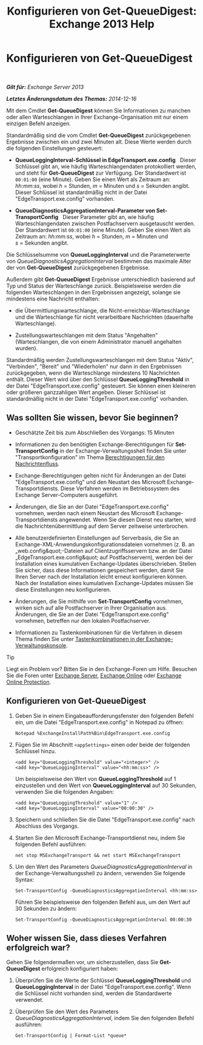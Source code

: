 ﻿---
title: 'Konfigurieren von Get-QueueDigest: Exchange 2013 Help'
TOCTitle: Konfigurieren von Get-QueueDigest
ms:assetid: f730c520-4ba5-4a15-8846-132bff500bb8
ms:mtpsurl: https://technet.microsoft.com/de-de/library/Dn505733(v=EXCHG.150)
ms:contentKeyID: 59634176
ms.date: 05/22/2018
mtps_version: v=EXCHG.150
ms.translationtype: MT
---

# Konfigurieren von Get-QueueDigest

 

_**Gilt für:** Exchange Server 2013_

_**Letztes Änderungsdatum des Themas:** 2014-12-16_

Mit dem Cmdlet **Get-QueueDigest** können Sie Informationen zu manchen oder allen Warteschlangen in Ihrer Exchange-Organisation mit nur einem einzigen Befehl anzeigen.

Standardmäßig sind die vom Cmdlet **Get-QueueDigest** zurückgegebenen Ergebnisse zwischen ein und zwei Minuten alt. Diese Werte werden durch die folgenden Einstellungen gesteuert:

  - **QueueLoggingInterval-Schlüssel in EdgeTransport.exe.config**   Dieser Schlüssel gibt an, wie häufig Warteschlangendaten protokolliert werden, und steht für **Get-QueueDigest** zur Verfügung. Der Standardwert ist `00:01:00` (eine Minute). Geben Sie einen Wert als Zeitraum an: *hh:mm:ss*, wobei *h* = Stunden, *m* = Minuten und *s* = Sekunden angibt. Dieser Schlüssel ist standardmäßig nicht in der Datei "EdgeTransport.exe.config" vorhanden.

  - **QueueDiagnosticsAggregationInterval-Parameter von Set-TransportConfig**   Dieser Parameter gibt an, wie häufig Warteschlangendaten zwischen Postfachservern ausgetauscht werden. Der Standardwert ist `00:01:00` (eine Minute). Geben Sie einen Wert als Zeitraum an: *hh:mm:ss*, wobei *h* = Stunden, *m* = Minuten und *s* = Sekunden angibt.

Die Schlüsselsumme von **QueueLoggingInterval** und die Parameterwerte von *QueueDiagnosticsAggregationInterval* bestimmen das maximale Alter der von **Get-QueueDigest** zurückgegebenen Ergebnisse.

Außerdem gibt **Get-QueueDigest** Ergebnisse unterschiedlich basierend auf Typ und Status der Warteschlange zurück. Beispielsweise werden die folgenden Warteschlangen in den Ergebnissen angezeigt, solange sie mindestens eine Nachricht enthalten:

  - die Übermittlungswarteschlange, die Nicht-erreichbar-Warteschlange und die Warteschlange für nicht verarbeitbare Nachrichten (dauerhafte Warteschlange).

  - Zustellungswarteschlangen mit dem Status "Angehalten" (Warteschlangen, die von einem Administrator manuell angehalten wurden).

Standardmäßig werden Zustellungswarteschlangen mit dem Status "Aktiv", "Verbinden", "Bereit" und "Wiederholen" nur dann in den Ergebnissen zurückgegeben, wenn die Warteschlange mindestens 10 Nachrichten enthält. Dieser Wert wird über den Schlüssel **QueueLoggingThreshold** in der Datei "EdgeTransport.exe.config" gesteuert. Sie können einen kleineren oder größeren ganzzahligen Wert angeben. Dieser Schlüssel ist standardmäßig nicht in der Datei "EdgeTransport.exe.config" vorhanden.

## Was sollten Sie wissen, bevor Sie beginnen?

  - Geschätzte Zeit bis zum Abschließen des Vorgangs: 15 Minuten

  - Informationen zu den benötigten Exchange-Berechtigungen für **Set-TransportConfig** in der Exchange-Verwaltungsshell finden Sie unter "Transportkonfiguration" im Thema [Berechtigungen für den Nachrichtenfluss](mail-flow-permissions-exchange-2013-help.md).

  - Exchange-Berechtigungen gelten nicht für Änderungen an der Datei "EdgeTransport.exe.config" und den Neustart des Microsoft Exchange-Transportdiensts. Diese Verfahren werden im Betriebssystem des Exchange Server-Computers ausgeführt.

  - Änderungen, die Sie an der Datei "EdgeTransport.exe.config" vornehmen, werden nach einem Neustart des Microsoft Exchange-Transportdiensts angewendet. Wenn Sie diesen Dienst neu starten, wird die Nachrichtenübermittlung auf dem Server zeitweise unterbrochen.

  - Alle benutzerdefinierten Einstellungen auf Serverbasis, die Sie an Exchange-XML-Anwendungskonfigurationsdateien vornehmen (z. B. an „web.config\&quot;-Dateien auf Clientzugriffsservern bzw. an der Datei „EdgeTransport.exe.config\&quot; auf Postfachservern), werden bei der Installation eines kumulativen Exchange-Updates überschrieben. Stellen Sie sicher, dass diese Informationen gespeichert werden, damit Sie Ihren Server nach der Installation leicht erneut konfigurieren können. Nach der Installation eines kumulativen Exchange-Updates müssen Sie diese Einstellungen neu konfigurieren.

  - Änderungen, die Sie mithilfe von **Set-TransportConfig** vornehmen, wirken sich auf alle Postfachserver in Ihrer Organisation aus. Änderungen, die Sie an der Datei "EdgeTransport.exe.config" vornehmen, betreffen nur den lokalen Postfachserver.

  - Informationen zu Tastenkombinationen für die Verfahren in diesem Thema finden Sie unter [Tastenkombinationen in der Exchange-Verwaltungskonsole](keyboard-shortcuts-in-the-exchange-admin-center-exchange-online-protection-help.md).


> [!TIP]
> Liegt ein Problem vor? Bitten Sie in den Exchange-Foren um Hilfe. Besuchen Sie die Foren unter <A href="https://go.microsoft.com/fwlink/p/?linkid=60612">Exchange Server</A>, <A href="https://go.microsoft.com/fwlink/p/?linkid=267542">Exchange Online</A> oder <A href="https://go.microsoft.com/fwlink/p/?linkid=285351">Exchange Online Protection</A>.



## Konfigurieren von Get-QueueDigest

1.  Geben Sie in einem Eingabeaufforderungsfenster den folgenden Befehl ein, um die Datei "EdgeTransport.exe.config" in Notepad zu öffnen:
    
        Notepad %ExchangeInstallPath%Bin\EdgeTransport.exe.config

2.  Fügen Sie im Abschnitt `<appSettings>` einen oder beide der folgenden Schlüssel hinzu.
    
        <add key="QueueLoggingThreshold" value="<integer>" />
        <add key="QueueLoggingInterval" value="<hh:mm:ss>" />
    
    Um beispielsweise den Wert von **QueueLoggingThreshold** auf 1 einzustellen und den Wert von **QueueLoggingInterval** auf 30 Sekunden, verwenden Sie die folgenden Angaben:
    
        <add key="QueueLoggingThreshold" value="1" />
        <add key="QueueLoggingInterval" value="00:00:30" />

3.  Speichern und schließen Sie die Datei "EdgeTransport.exe.config" nach Abschluss des Vorgangs.

4.  Starten Sie den Microsoft Exchange-Transportdienst neu, indem Sie folgenden Befehl ausführen:
    
        net stop MSExchangeTransport && net start MSExchangeTransport

5.  Um den Wert des Parameters *QueueDiagnosticsAggregationInterval* in der Exchange-Verwaltungsshell zu ändern, verwenden Sie folgende Syntax:
    
        Set-TransportConfig -QueueDiagnosticsAggregationInterval <hh:mm:ss>
    
    Führen Sie beispielsweise den folgenden Befehl aus, um den Wert auf 30 Sekunden zu ändern:
    
        Set-TransportConfig -QueueDiagnosticsAggregationInterval 00:00:30

## Woher wissen Sie, dass dieses Verfahren erfolgreich war?

Gehen Sie folgendermaßen vor, um sicherzustellen, dass Sie **Get-QueueDigest** erfolgreich konfiguriert haben:

1.  Überprüfen Sie die Werte der Schlüssel **QueueLoggingThreshold** und **QueueLoggingInterval** in der Datei "EdgeTransport.exe.config". Wenn die Schlüssel nicht vorhanden sind, werden die Standardwerte verwendet.

2.  Überprüfen Sie den Wert des Parameters *QueueDiagnosticsAggregationInterval*, indem Sie den folgenden Befehl ausführen:
    
        Get-TransportConfig | Format-List *queue*

